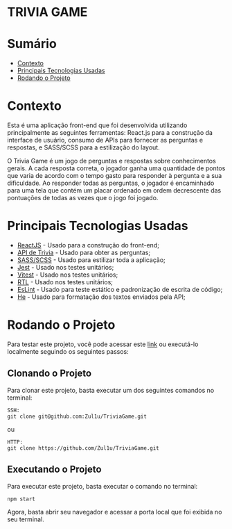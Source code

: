 # TRIVIA GAME

# Sumário
* [Contexto](#contexto)
* [Principais Tecnologias Usadas](#principais-tecnologias-usadas)
* [Rodando o Projeto](#rodando-o-projeto)

# Contexto
Esta é uma aplicação front-end que foi desenvolvida utilizando principalmente as seguintes ferramentas: React.js para a construção da interface de usuário, consumo de APIs para fornecer as perguntas e respostas, e SASS/SCSS para a estilização do layout.

O Trivia Game é um jogo de perguntas e respostas sobre conhecimentos gerais. A cada resposta correta, o jogador ganha uma quantidade de pontos que varia de acordo com o tempo gasto para responder à pergunta e a sua dificuldade. Ao responder todas as perguntas, o jogador é encaminhado para uma tela que contém um placar ordenado em ordem decrescente das pontuações de todas as vezes que o jogo foi jogado.

# Principais Tecnologias Usadas
* [ReactJS](https://pt-br.reactjs.org/) - Usado para a construção do front-end;
* [API de Trivia](https://opentdb.com/api_config.php) - Usado para obter as perguntas;
* [SASS/SCSS](https://sass-lang.com/) - Usado para estilizar toda a aplicação;
* [Jest](https://jestjs.io/pt-BR/) - Usado nos testes unitários;
* [Vitest](https://vitest.dev/) - Usado nos testes unitários;
* [RTL](https://testing-library.com/docs/react-testing-library/intro/) - Usado nos testes unitários;
* [EsLint](https://eslint.org/) - Usado para teste estático e padronização de escrita de código;
* [He](https://github.com/mathiasbynens/he) - Usado para formatação dos textos enviados pela API;

# Rodando o Projeto
Para testar este projeto, você pode acessar este [link](https://trivia-game-zul1u.vercel.app/home) ou executá-lo localmente seguindo os seguintes passos:

## Clonando o Projeto
Para clonar este projeto, basta executar um dos seguintes comandos no terminal:
```
SSH:
git clone git@github.com:Zul1u/TriviaGame.git
```
ou
```
HTTP:
git clone https://github.com/Zul1u/TriviaGame.git
```
## Executando o Projeto
Para executar este projeto, basta executar o comando no terminal:
```
npm start
```
Agora, basta abrir seu navegador e acessar a porta local que foi exibida no seu terminal.
